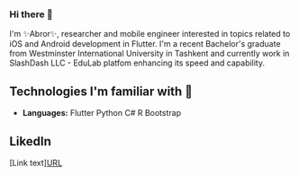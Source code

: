 ### Hi there 👋

<!--
**TheAbror/TheAbror** is a ✨ _special_ ✨ repository because its `README.md` (this file) appears on your GitHub profile.

Here are some ideas to get you started:

- 🔭 I’m currently working on ...
- 🌱 I’m currently learning ...
- 👯 I’m looking to collaborate on ...
- 🤔 I’m looking for help with ...
- 💬 Ask me about ...
- 📫 How to reach me: ...
- 😄 Pronouns: ...
- ⚡ Fun fact: ...
-->

I'm ✨Abror✨, researcher and mobile engineer interested in topics related to iOS and Android development in Flutter. I'm a recent Bachelor's graduate from Westminster International University in Tashkent and currently work in SlashDash LLC - EduLab platfom enhancing its speed and capability.

## Technologies I'm familiar with 🔬
- **Languages:** Flutter Python C# R Bootstrap

## LikedIn
[Link text][URL](https://www.linkedin.com/in/abror-shamuradov-486885210/)
